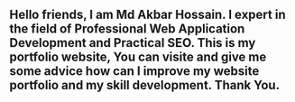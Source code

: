 <h2>Hello friends, I am Md Akbar Hossain. I expert in the field of Professional Web Application Development and Practical SEO. This is my portfolio website, You can visite and give me some advice how can I improve my website portfolio and my skill development. Thank You.</h2>
